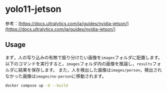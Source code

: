 # yolo11-jetson

参考：[https://docs.ultralytics.com/ja/guides/nvidia-jetson/](https://docs.ultralytics.com/ja/guides/nvidia-jetson/)

## Usage

まず，人の写り込みの有無で振り分けたい画像を`images`フォルダに配置します。
以下のコマンドを実行すると，`images`フォルダ内の画像を推論し，`results`フォルダに結果を保存します。
また，人を検出した画像は`images/person`，検出されなかった画像は`images/no-person`に移動されます。

```bash
docker compose up -d --build
```
